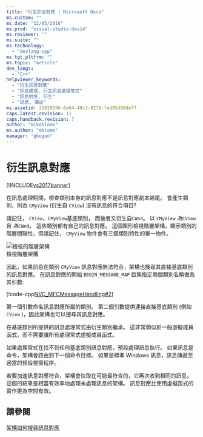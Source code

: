```yaml
---
title: "衍生訊息對應 | Microsoft Docs"
ms.custom: ""
ms.date: "12/05/2016"
ms.prod: "visual-studio-dev14"
ms.reviewer: ""
ms.suite: ""
ms.technology: 
  - "devlang-cpp"
ms.tgt_pltfrm: ""
ms.topic: "article"
dev_langs: 
  - "C++"
helpviewer_keywords: 
  - "衍生訊息對應"
  - "訊息處理, 衍生訊息處理常式"
  - "訊息對應, 衍生"
  - "訊息, 傳送"
ms.assetid: 21829556-6e64-40c3-8279-fed85d99de77
caps.latest.revision: 11
caps.handback.revision: 7
author: "mikeblome"
ms.author: "mblome"
manager: "ghogen"
---
```

# 衍生訊息對應
[!INCLUDE[vs2017banner](../assembler/inline/includes/vs2017banner.md)]

在訊息處理期間，檢查類別本身的訊息對應不是訊息對應劇本結尾。  會產生類別，則為 `CMyView` \(衍生自 `CView`\) 沒有訊息的符合項目?  
  
 請記住， `CView`，`CMyView`基底類別， 而後者又衍生自`CWnd`。  以 `CMyView` *為*`CView` 且 *為*`CWnd`。  這些類別都有自己的訊息對應。  這個圖形檢視階層架構，顯示類別的階層關聯性，但請記住， `CMyView` 物件會有三個類別特性的單一物件。  
  
 ![檢視的階層架構](../mfc/media/vc38621.png "vc38621")  
檢視階層架構  
  
 因此，如果訊息在類別 `CMyView` 訊息對應無法符合，架構也搜尋其直接基底類別的訊息對應。  在訊息對應的開始 `BEGIN_MESSAGE_MAP` 巨集指定兩個類別名稱做為其引數:  
  
 [!code-cpp[NVC_MFCMessageHandling#2](../mfc/codesnippet/CPP/derived-message-maps_1.cpp)]  
  
 第一個引數命名訊息對應所屬的類別。  第二個引數提供連接直接基底類別 \(例如 `CView` \)，因此架構也可以搜尋其訊息對應。  
  
 在基底類別所提供的訊息處理常式由衍生類別繼承。  這非常類似於一般虛擬成員函式，而不需要讓所有處理常式虛擬成員函式。  
  
 如果處理常式在找不到任何基底類別訊息對應，預設處理訊息執行。  如果訊息是命令，架構會路由到下一個命令目標。  如果是標準 Windows 訊息，訊息傳遞至適當的預設視窗程序。  
  
 若要加速訊息對應符合，架構會快取在可能最符合的，它再次收到相同的訊息。  這個的結果是相當有效率地處理未處理訊息的架構。  訊息對應比使用虛擬函式的實作更為空間有效。  
  
## 請參閱  
 [架構如何搜尋訊息對應](../mfc/how-the-framework-searches-message-maps.md)
